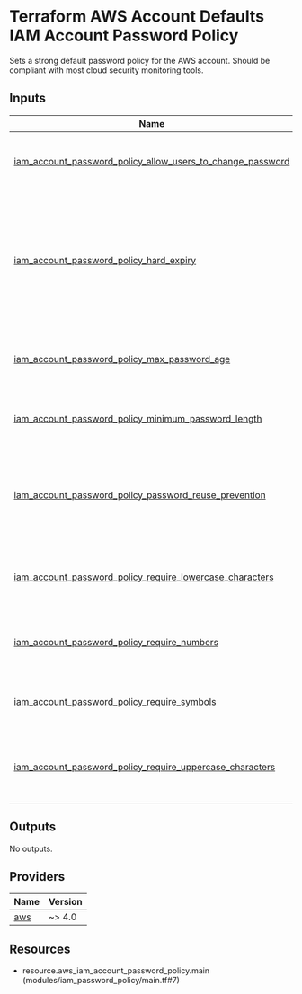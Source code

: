 <!-- BEGIN_TF_DOCS -->
# Terraform AWS Account Defaults IAM Account Password Policy

Sets a strong default password policy for the AWS account. Should be compliant with most cloud security monitoring
tools.

## Inputs

| Name | Description | Type | Default | Required |
|------|-------------|------|---------|:--------:|
| <a name="input_iam_account_password_policy_allow_users_to_change_password"></a> [iam\_account\_password\_policy\_allow\_users\_to\_change\_password](#input\_iam\_account\_password\_policy\_allow\_users\_to\_change\_password) | Whether to allow users to change their own password. | `bool` | `true` | no |
| <a name="input_iam_account_password_policy_hard_expiry"></a> [iam\_account\_password\_policy\_hard\_expiry](#input\_iam\_account\_password\_policy\_hard\_expiry) | Whether users are prevented from setting a new password after their password has expired (i.e. require administrator reset). | `bool` | `false` | no |
| <a name="input_iam_account_password_policy_max_password_age"></a> [iam\_account\_password\_policy\_max\_password\_age](#input\_iam\_account\_password\_policy\_max\_password\_age) | The number of days that an user password is valid. | `number` | `90` | no |
| <a name="input_iam_account_password_policy_minimum_password_length"></a> [iam\_account\_password\_policy\_minimum\_password\_length](#input\_iam\_account\_password\_policy\_minimum\_password\_length) | Minimum length to require for user passwords. | `number` | `12` | no |
| <a name="input_iam_account_password_policy_password_reuse_prevention"></a> [iam\_account\_password\_policy\_password\_reuse\_prevention](#input\_iam\_account\_password\_policy\_password\_reuse\_prevention) | The number of previous passwords that users are prevented from reusing. | `number` | `24` | no |
| <a name="input_iam_account_password_policy_require_lowercase_characters"></a> [iam\_account\_password\_policy\_require\_lowercase\_characters](#input\_iam\_account\_password\_policy\_require\_lowercase\_characters) | Whether to require lowercase characters for user passwords. | `bool` | `true` | no |
| <a name="input_iam_account_password_policy_require_numbers"></a> [iam\_account\_password\_policy\_require\_numbers](#input\_iam\_account\_password\_policy\_require\_numbers) | Whether to require numbers for user passwords. | `bool` | `true` | no |
| <a name="input_iam_account_password_policy_require_symbols"></a> [iam\_account\_password\_policy\_require\_symbols](#input\_iam\_account\_password\_policy\_require\_symbols) | Whether to require symbols for user passwords. | `bool` | `true` | no |
| <a name="input_iam_account_password_policy_require_uppercase_characters"></a> [iam\_account\_password\_policy\_require\_uppercase\_characters](#input\_iam\_account\_password\_policy\_require\_uppercase\_characters) | Whether to require uppercase characters for user passwords. | `bool` | `true` | no |

## Outputs

No outputs.

## Providers

| Name | Version |
|------|---------|
| <a name="provider_aws"></a> [aws](#provider\_aws) | ~> 4.0 |

## Resources

- resource.aws_iam_account_password_policy.main (modules/iam_password_policy/main.tf#7)
<!-- END_TF_DOCS -->
